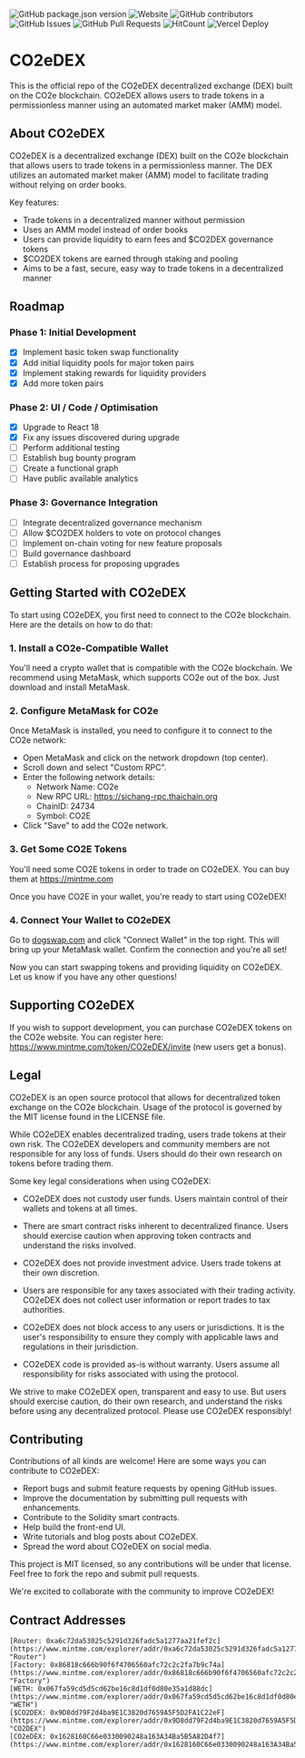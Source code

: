 ![GitHub package.json version](https://img.shields.io/github/package-json/v/DogToken/Dogswap-v2)
![Website](https://img.shields.io/website?url=https%3A%2F%2Fusdog.fi)
![GitHub contributors](https://img.shields.io/github/contributors/DogToken/CO2eDEX-v2)
![GitHub Issues](https://img.shields.io/github/issues/DogToken/CO2eDEX-v2)
![GitHub Pull Requests](https://img.shields.io/github/issues-pr/DogToken/CO2eDEX-v2)
![HitCount](https://views.whatilearened.today/views/github/DogToken/creative-profile-readme.svg)
![Vercel Deploy](https://deploy-badge.vercel.app/vercel/betadogswap-dogtokens-projects)

# CO2eDEX

This is the official repo of the CO2eDEX decentralized exchange (DEX) built on the CO2e blockchain. CO2eDEX allows users to trade tokens in a permissionless manner using an automated market maker (AMM) model.

## About CO2eDEX

CO2eDEX is a decentralized exchange (DEX) built on the CO2e blockchain that allows users to trade tokens in a permissionless manner. The DEX utilizes an automated market maker (AMM) model to facilitate trading without relying on order books.

Key features:

- Trade tokens in a decentralized manner without permission
- Uses an AMM model instead of order books
- Users can provide liquidity to earn fees and $CO2DEX governance tokens
- $CO2DEX tokens are earned through staking and pooling
- Aims to be a fast, secure, easy way to trade tokens in a decentralized manner

## Roadmap

### Phase 1: Initial Development

- [x] Implement basic token swap functionality
- [x] Add initial liquidity pools for major token pairs
- [x] Implement staking rewards for liquidity providers
- [x] Add more token pairs

### Phase 2: UI / Code / Optimisation

- [x] Upgrade to React 18
- [x] Fix any issues discovered during upgrade
- [ ] Perform additional testing
- [ ] Establish bug bounty program
- [ ] Create a functional graph
- [ ] Have public available analytics

### Phase 3: Governance Integration

- [ ] Integrate decentralized governance mechanism
- [ ] Allow $CO2DEX holders to vote on protocol changes
- [ ] Implement on-chain voting for new feature proposals
- [ ] Build governance dashboard
- [ ] Establish process for proposing upgrades

## Getting Started with CO2eDEX

To start using CO2eDEX, you first need to connect to the CO2e blockchain. Here are the details on how to do that:

### 1. Install a CO2e-Compatible Wallet

You'll need a crypto wallet that is compatible with the CO2e blockchain. We recommend using MetaMask, which supports CO2e out of the box. Just download and install MetaMask.

### 2. Configure MetaMask for CO2e

Once MetaMask is installed, you need to configure it to connect to the CO2e network:

- Open MetaMask and click on the network dropdown (top center).
- Scroll down and select "Custom RPC".
- Enter the following network details:
  - Network Name: CO2e
  - New RPC URL: https://sichang-rpc.thaichain.org
  - ChainID: 24734
  - Symbol: CO2E
- Click "Save" to add the CO2e network.

### 3. Get Some CO2E Tokens

You'll need some CO2E tokens in order to trade on CO2eDEX. 
You can buy them at https://mintme.com

Once you have CO2E in your wallet, you're ready to start using CO2eDEX!

### 4. Connect Your Wallet to CO2eDEX

Go to [dogswap.com](https://dex.co2e.cc) and click "Connect Wallet" in the top right. This will bring up your MetaMask wallet. Confirm the connection and you're all set!

Now you can start swapping tokens and providing liquidity on CO2eDEX. Let us know if you have any other questions!

## Supporting CO2eDEX

If you wish to support development, you can purchase CO2eDEX tokens on the CO2e website. You can register here: https://www.mintme.com/token/CO2eDEX/invite (new users get a bonus).

## Legal

CO2eDEX is an open source protocol that allows for decentralized token exchange on the CO2e blockchain. Usage of the protocol is governed by the MIT license found in the LICENSE file.

While CO2eDEX enables decentralized trading, users trade tokens at their own risk. The CO2eDEX developers and community members are not responsible for any loss of funds. Users should do their own research on tokens before trading them.

Some key legal considerations when using CO2eDEX:

- CO2eDEX does not custody user funds. Users maintain control of their wallets and tokens at all times.

- There are smart contract risks inherent to decentralized finance. Users should exercise caution when approving token contracts and understand the risks involved.

- CO2eDEX does not provide investment advice. Users trade tokens at their own discretion.

- Users are responsible for any taxes associated with their trading activity. CO2eDEX does not collect user information or report trades to tax authorities.

- CO2eDEX does not block access to any users or jurisdictions. It is the user's responsibility to ensure they comply with applicable laws and regulations in their jurisdiction.

- CO2eDEX code is provided as-is without warranty. Users assume all responsibility for risks associated with using the protocol.

We strive to make CO2eDEX open, transparent and easy to use. But users should exercise caution, do their own research, and understand the risks before using any decentralized protocol. Please use CO2eDEX responsibly!

## Contributing

Contributions of all kinds are welcome! Here are some ways you can contribute to CO2eDEX:

- Report bugs and submit feature requests by opening GitHub issues.
- Improve the documentation by submitting pull requests with enhancements.
- Contribute to the Solidity smart contracts.
- Help build the front-end UI.
- Write tutorials and blog posts about CO2eDEX.
- Spread the word about CO2eDEX on social media.

This project is MIT licensed, so any contributions will be under that license. 
Feel free to fork the repo and submit pull requests.

We're excited to collaborate with the community to improve CO2eDEX!

## Contract Addresses

```
[Router: 0xa6c72da53025c5291d326fadc5a1277aa21fef2c](https://www.mintme.com/explorer/addr/0xa6c72da53025c5291d326fadc5a1277aa21fef2c "Router")
[Factory: 0x86818c666b90f6f4706560afc72c2c2fa7b9c74a](https://www.mintme.com/explorer/addr/0x86818c666b90f6f4706560afc72c2c2fa7b9c74a "Factory")
[WETH: 0x067fa59cd5d5cd62be16c8d1df0d80e35a1d88dc](https://www.mintme.com/explorer/addr/0x067fa59cd5d5cd62be16c8d1df0d80e35a1d88dc "WETH")
[$CO2DEX: 0x9D8dd79F2d4ba9E1C3820d7659A5F5D2FA1C22eF](https://www.mintme.com/explorer/addr/0x9D8dd79F2d4ba9E1C3820d7659A5F5D2FA1C22eF "CO2DEX")
[CO2eDEX: 0x1628160C66e0330090248a163A34Ba5B5A82D4f7](https://www.mintme.com/explorer/addr/0x1628160C66e0330090248a163A34Ba5B5A82D4f7
```